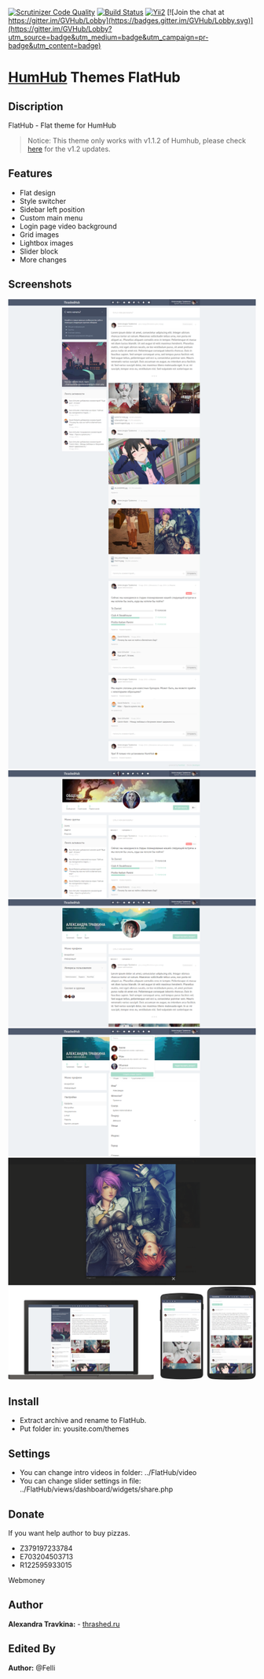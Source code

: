 [![Scrutinizer Code Quality](https://scrutinizer-ci.com/g/GreenVolume/humhub-themes-flathub/badges/quality-score.png?b=master)](https://scrutinizer-ci.com/g/GreenVolume/humhub-themes-flathub/?branch=master)
[![Build Status](https://scrutinizer-ci.com/g/GreenVolume/humhub-themes-flathub/badges/build.png?b=master)](https://scrutinizer-ci.com/g/GreenVolume/humhub-themes-flathub/build-status/master)
[![Yii2](https://img.shields.io/badge/Powered_by-Yii_Framework-green.svg?style=flat)](http://www.yiiframework.com/) [![Join the chat at https://gitter.im/GVHub/Lobby](https://badges.gitter.im/GVHub/Lobby.svg)](https://gitter.im/GVHub/Lobby?utm_source=badge&utm_medium=badge&utm_campaign=pr-badge&utm_content=badge)
#  [HumHub](https://github.com/humhub/humhub) Themes FlatHub

## Discription
FlatHub - Flat theme for HumHub
> Notice: This theme only works with v1.1.2 of Humhub, please check [here](https://github.com/GreenVolume/humhub-themes-flathub/tree/v1.2) for the v1.2 updates. 

## Features
- Flat design
- Style switcher
- Sidebar left position
- Custom main menu
- Login page video background
- Grid images
- Lightbox images
- Slider block
- More changes

## Screenshots
![](https://github.com/Felli/humhub-themes-flathub/blob/master/screenshots/1.png)
![](https://github.com/Felli/humhub-themes-flathub/blob/master/screenshots/2.png)
![](https://github.com/Felli/humhub-themes-flathub/blob/master/screenshots/3.png)
![](https://github.com/Felli/humhub-themes-flathub/blob/master/screenshots/4.png)
![](https://github.com/Felli/humhub-themes-flathub/blob/master/screenshots/5.png)
![](https://github.com/Felli/humhub-themes-flathub/blob/master/screenshots/main.png)

## Install
- Extract archive and rename to FlatHub.
- Put folder in: yousite.com/themes

## Settings
- You can change intro videos in folder: ../FlatHub/video
- You can change slider settings in file: ../FlatHub/views/dashboard/widgets/share.php

## Donate
If you want help author to buy pizzas.
- Z379197233784
- E703204503713
- R122595933015

Webmoney

## Author
__Alexandra Travkina:__ - [thrashed.ru](http://thrashed.ru)

## Edited By
__Author:__ @Felli

